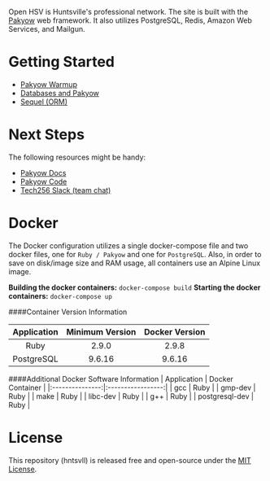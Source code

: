 Open HSV is Huntsville's professional network. The site is built with the [Pakyow](https://www.pakyow.org) web framework. It also utilizes PostgreSQL, Redis, Amazon Web Services, and Mailgun.

# Getting Started

- [Pakyow Warmup](https://www.pakyow.org/docs/warmup)
- [Databases and Pakyow](https://www.pakyow.org/docs/data)
- [Sequel (ORM)](http://sequel.jeremyevans.net/)

# Next Steps

The following resources might be handy:

- [Pakyow Docs](http://pakyow.com/docs)
- [Pakyow Code](http://github.com/pakyow/pakyow)
- [Tech256 Slack (team chat)](http://www.tech256.com)

# Docker

The Docker configuration utilizes a single docker-compose file and two docker files, one for `Ruby / Pakyow` and one for `PostgreSQL`. Also, in order to save on disk/image size and RAM usage, all containers use an Alpine Linux image.

**Building the docker containers:** `docker-compose build`
**Starting the docker containers:** `docker-compose up`

####Container Version Information

|  Application  |  Minimum Version  |  Docker Version  |
|:-------------:|:-----------------:|:----------------:|
| Ruby          | 2.9.0             | 2.9.8            |
| PostgreSQL    | 9.6.16            | 9.6.16           |

####Additional Docker Software Information
|   Application   | Docker Container  |
|:---------------:|:-----------------:|
| gcc             | Ruby              |
| gmp-dev         | Ruby              |
| make            | Ruby              |
| libc-dev        | Ruby              |
| g++             | Ruby              |
| postgresql-dev  | Ruby              |

# License

This repository (hntsvll) is released free and open-source under the [MIT License](LICENSE).